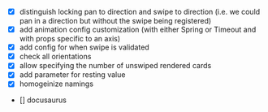 - [x] distinguish locking pan to direction and swipe to direction (i.e. we could pan in a direction but without the swipe being registered)
- [x] add animation config customization (with either Spring or Timeout and with props specific to an axis)
- [x] add config for when swipe is validated
- [x] check all orientations
- [x] allow specifying the number of unswiped rendered cards
- [x] add parameter for resting value
- [x] homogeinize namings
- [] docusaurus
